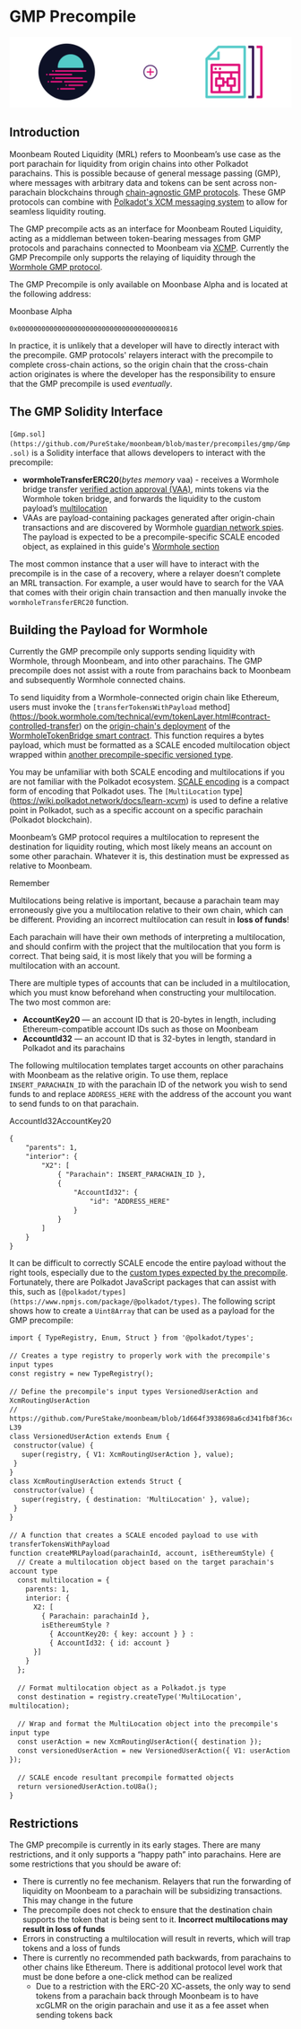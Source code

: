 # GMP Precompile


![img/gmp-banner.png](img/gmp-banner.png)

## Introduction

Moonbeam Routed Liquidity (MRL) refers to Moonbeam’s use case as the port parachain for liquidity from origin chains into other Polkadot parachains. This is possible because of general message passing (GMP), where messages with arbitrary data and tokens can be sent across non-parachain blockchains through [chain-agnostic GMP protocols](https://docs.moonbeam.network/builders/interoperability/protocols). These GMP protocols can combine with [Polkadot's XCM messaging system](https://docs.moonbeam.network/builders/interoperability/xcm/overview) to allow for seamless liquidity routing.

The GMP precompile acts as an interface for Moonbeam Routed Liquidity, acting as a middleman between token-bearing messages from GMP protocols and parachains connected to Moonbeam via [XCMP](https://docs.moonbeam.network/builders/interoperability/xcm/overview/#xcm-transport-protocols). Currently the GMP Precompile only supports the relaying of liquidity through the [Wormhole GMP protocol](https://docs.moonbeam.network/builders/interoperability/protocols/wormhole).

The GMP Precompile is only available on Moonbase Alpha and is located at the following address:

Moonbase Alpha

```
0x0000000000000000000000000000000000000816

```

In practice, it is unlikely that a developer will have to directly interact with the precompile. GMP protocols' relayers interact with the precompile to complete cross-chain actions, so the origin chain that the cross-chain action originates is where the developer has the responsibility to ensure that the GMP precompile is used *eventually*.

## The GMP Solidity Interface

`[Gmp.sol](https://github.com/PureStake/moonbeam/blob/master/precompiles/gmp/Gmp.sol)` is a Solidity interface that allows developers to interact with the precompile:

- **wormholeTransferERC20**(*bytes memory* vaa) - receives a Wormhole bridge transfer [verified action approval (VAA)](https://book.wormhole.com/wormhole/4_vaa.html), mints tokens via the Wormhole token bridge, and forwards the liquidity to the custom payload’s [multilocation](https://docs.moonbeam.network/builders/interoperability/xcm/overview/#general-xcm-definitions)
- VAAs are payload-containing packages generated after origin-chain transactions and are discovered by Wormhole [guardian network spies](https://book.wormhole.com/wormhole/6_relayers.html?search=#specialized-relayers). The payload is expected to be a precompile-specific SCALE encoded object, as explained in this guide's [Wormhole section](https://docs.moonbeam.network/builders/pallets-precompiles/precompiles/gmp/#building-the-payload-for-wormhole)

The most common instance that a user will have to interact with the precompile is in the case of a recovery, where a relayer doesn’t complete an MRL transaction. For example, a user would have to search for the VAA that comes with their origin chain transaction and then manually invoke the `wormholeTransferERC20` function.

## Building the Payload for Wormhole

Currently the GMP precompile only supports sending liquidity with Wormhole, through Moonbeam, and into other parachains. The GMP precompile does not assist with a route from parachains back to Moonbeam and subsequently Wormhole connected chains.

To send liquidity from a Wormhole-connected origin chain like Ethereum, users must invoke the `[transferTokensWithPayload` method](https://book.wormhole.com/technical/evm/tokenLayer.html#contract-controlled-transfer) on the [origin-chain's deployment](https://book.wormhole.com/reference/contracts.html#token-bridge) of the [WormholeTokenBridge smart contract](https://github.com/wormhole-foundation/wormhole/blob/main/ethereum/contracts/bridge/interfaces/ITokenBridge.sol). This function requires a bytes payload, which must be formatted as a SCALE encoded multilocation object wrapped within [another precompile-specific versioned type](https://github.com/PureStake/moonbeam/blob/1d664f3938698a6cd341fb8f36ccc4bb1104f1ff/precompiles/gmp/src/types.rs#L25-L39).

You may be unfamiliar with both SCALE encoding and multilocations if you are not familiar with the Polkadot ecosystem. [SCALE encoding](https://docs.substrate.io/reference/scale-codec/) is a compact form of encoding that Polkadot uses. The `[MultiLocation` type](https://wiki.polkadot.network/docs/learn-xcvm) is used to define a relative point in Polkadot, such as a specific account on a specific parachain (Polkadot blockchain).

Moonbeam’s GMP protocol requires a multilocation to represent the destination for liquidity routing, which most likely means an account on some other parachain. Whatever it is, this destination must be expressed as relative to Moonbeam.

Remember

Multilocations being relative is important, because a parachain team may erroneously give you a multilocation relative to their own chain, which can be different. Providing an incorrect multilocation can result in **loss of funds**!

Each parachain will have their own methods of interpreting a multilocation, and should confirm with the project that the multilocation that you form is correct. That being said, it is most likely that you will be forming a multilocation with an account.

There are multiple types of accounts that can be included in a multilocation, which you must know beforehand when constructing your multilocation. The two most common are:

- **AccountKey20** — an account ID that is 20-bytes in length, including Ethereum-compatible account IDs such as those on Moonbeam
- **AccountId32** — an account ID that is 32-bytes in length, standard in Polkadot and its parachains

The following multilocation templates target accounts on other parachains with Moonbeam as the relative origin. To use them, replace `INSERT_PARACHAIN_ID` with the parachain ID of the network you wish to send funds to and replace `ADDRESS_HERE` with the address of the account you want to send funds to on that parachain.

AccountId32AccountKey20

```
{
    "parents": 1,
    "interior": {
        "X2": [
            { "Parachain": INSERT_PARACHAIN_ID },
            {
                "AccountId32": {
                    "id": "ADDRESS_HERE"
                }
            }
        ]
    }
}

```

It can be difficult to correctly SCALE encode the entire payload without the right tools, especially due to the [custom types expected by the precompile](https://github.com/PureStake/moonbeam/blob/1d664f3938698a6cd341fb8f36ccc4bb1104f1ff/precompiles/gmp/src/types.rs#L25-L39). Fortunately, there are Polkadot JavaScript packages that can assist with this, such as `[@polkadot/types](https://www.npmjs.com/package/@polkadot/types)`. The following script shows how to create a `Uint8Array` that can be used as a payload for the GMP precompile:

```
import { TypeRegistry, Enum, Struct } from '@polkadot/types';

// Creates a type registry to properly work with the precompile's input types
const registry = new TypeRegistry();

// Define the precompile's input types VersionedUserAction and XcmRoutingUserAction
// https://github.com/PureStake/moonbeam/blob/1d664f3938698a6cd341fb8f36ccc4bb1104f1ff/precompiles/gmp/src/types.rs#L25-L39
class VersionedUserAction extends Enum {
 constructor(value) {
   super(registry, { V1: XcmRoutingUserAction }, value);
 }
}
class XcmRoutingUserAction extends Struct {
 constructor(value) {
   super(registry, { destination: 'MultiLocation' }, value);
 }
}

// A function that creates a SCALE encoded payload to use with transferTokensWithPayload
function createMRLPayload(parachainId, account, isEthereumStyle) {
  // Create a multilocation object based on the target parachain's account type
  const multilocation = {
    parents: 1,
    interior: {
      X2: [
        { Parachain: parachainId },
        isEthereumStyle ?
          { AccountKey20: { key: account } } :
          { AccountId32: { id: account }
      }]
    }
  };

  // Format multilocation object as a Polkadot.js type
  const destination = registry.createType('MultiLocation', multilocation);

  // Wrap and format the MultiLocation object into the precompile's input type
  const userAction = new XcmRoutingUserAction({ destination });
  const versionedUserAction = new VersionedUserAction({ V1: userAction });

  // SCALE encode resultant precompile formatted objects
  return versionedUserAction.toU8a();
}

```

## Restrictions

The GMP precompile is currently in its early stages. There are many restrictions, and it only supports a “happy path” into parachains. Here are some restrictions that you should be aware of:

- There is currently no fee mechanism. Relayers that run the forwarding of liquidity on Moonbeam to a parachain will be subsidizing transactions. This may change in the future
- The precompile does not check to ensure that the destination chain supports the token that is being sent to it. **Incorrect multilocations may result in loss of funds**
- Errors in constructing a multilocation will result in reverts, which will trap tokens and a loss of funds
- There is currently no recommended path backwards, from parachains to other chains like Ethereum. There is additional protocol level work that must be done before a one-click method can be realized
    - Due to a restriction with the ERC-20 XC-assets, the only way to send tokens from a parachain back through Moonbeam is to have xcGLMR on the origin parachain and use it as a fee asset when sending tokens back